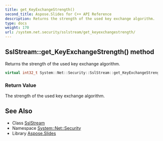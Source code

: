 ```yaml
---
title: get_KeyExchangeStrength()
second_title: Aspose.Slides for C++ API Reference
description: Returns the strength of the used key exchange algorithm.
type: docs
weight: 170
url: /system.net.security/sslstream/get_keyexchangestrength/
---
```

## SslStream::get_KeyExchangeStrength() method


Returns the strength of the used key exchange algorithm.

```cpp
virtual int32_t System::Net::Security::SslStream::get_KeyExchangeStrength()
```


### Return Value

The strength of the used key exchange algorithm.

## See Also

* Class [SslStream](../)
* Namespace [System::Net::Security](../../)
* Library [Aspose.Slides](../../../)